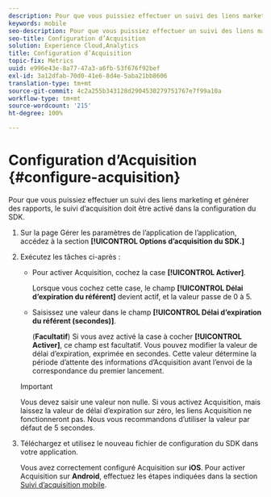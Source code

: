 ```yaml
---
description: Pour que vous puissiez effectuer un suivi des liens marketing et générer des rapports, le suivi d’acquisition doit être activé dans la configuration du SDK.
keywords: mobile
seo-description: Pour que vous puissiez effectuer un suivi des liens marketing et générer des rapports, le suivi d’acquisition doit être activé dans la configuration du SDK.
seo-title: Configuration d’Acquisition
solution: Experience Cloud,Analytics
title: Configuration d’Acquisition
topic-fix: Metrics
uuid: e996e43e-8a77-47a3-a6fb-53f676f92bef
exl-id: 3a12dfab-70d0-41e6-8d4e-5aba21bb8606
translation-type: tm+mt
source-git-commit: 4c2a255b343128d2904530279751767e7f99a10a
workflow-type: tm+mt
source-wordcount: '215'
ht-degree: 100%

---
```


# Configuration d’Acquisition {#configure-acquisition}

Pour que vous puissiez effectuer un suivi des liens marketing et générer des rapports, le suivi d’acquisition doit être activé dans la configuration du SDK.

1. Sur la page Gérer les paramètres de l’application de l’application, accédez à la section **[!UICONTROL Options d’acquisition du SDK.]**
1. Exécutez les tâches ci-après :

   * Pour activer Acquisition, cochez la case **[!UICONTROL Activer]**.

      Lorsque vous cochez cette case, le champ **[!UICONTROL Délai d’expiration du référent]** devient actif, et la valeur passe de 0 à 5.

   * Saisissez une valeur dans le champ **[!UICONTROL Délai d’expiration du référent (secondes)]**.

      (**Facultatif**) Si vous avez activé la case à cocher **[!UICONTROL Activer]**, ce champ est facultatif. Vous pouvez modifier la valeur de délai d’expiration, exprimée en secondes. Cette valeur détermine la période d’attente des informations d’Acquisition avant l’envoi de la correspondance du premier lancement.
   >[!IMPORTANT]
   >Vous devez saisir une valeur non nulle. Si vous activez Acquisition, mais laissez la valeur de délai d’expiration sur zéro, les liens Acquisition ne fonctionneront pas. Nous vous recommandons d’utiliser la valeur par défaut de 5 secondes.

1. Téléchargez et utilisez le nouveau fichier de configuration du SDK dans votre application.

   Vous avez correctement configuré Acquisition sur **iOS**. 
Pour activer Acquisition sur **Android**, effectuez les étapes indiquées dans la section [Suivi d’acquisition mobile](/help/android/acquisition-main/acquisition.md).
